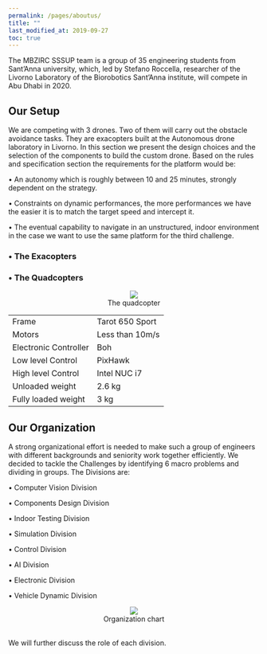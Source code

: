 ```yaml
---
permalink: /pages/aboutus/
title: ""
last_modified_at: 2019-09-27
toc: true
---
```


The MBZIRC SSSUP team is a group of 35 engineering students from Sant’Anna university, which, led by Stefano Roccella, researcher of the Livorno Laboratory of the Biorobotics Sant’Anna institute, will compete in Abu Dhabi in 2020.

## Our Setup
We are competing with 3 drones. Two of them will carry out the obstacle avoidance tasks. They are exacopters built at the Autonomous drone laboratory in Livorno. In this section we present the design choices and the selection of the components to build the custom drone. Based on the rules and specification section the requirements for the platform would be:

• An autonomy which is roughly between 10 and 25 minutes, strongly dependent on the strategy.

• Constraints on dynamic performances, the more performances we have the easier it is to match the target speed and intercept it.

• The eventual capability to navigate in an unstructured, indoor environment in the case we want to use the same platform for the third challenge.


### • The Exacopters

### • The Quadcopters

<div align="center">
<figure align="center">
	<img src="{{ '/images/oursetup/setup.png' | relative_url }}">
		<figcaption>
	 	The quadcopter 
		</figcaption>
</figure>
<table>
<tr><td> Frame </td><td> Tarot 650 Sport </td></tr>
<tr><td> Motors </td><td> Less than 10m/s </td></tr>
<tr><td> Electronic Controller </td><td> Boh </td></tr>
<tr><td> Low level Control </td><td> PixHawk  </td></tr>
<tr><td> High level Control </td><td> Intel NUC i7 </td></tr>
<tr><td> Unloaded weight </td><td> 2.6 kg </td></tr>
<tr><td> Fully loaded weight </td><td> 3 kg </td></tr>
</table>
</div>

## Our Organization
A  strong  organizational  effort  is  needed  to  make  such  a  group  of  engineers  with  different
backgrounds and seniority work together efficiently.  We decided to tackle the Challenges by
identifying 6 macro problems and dividing in groups.  The Divisions are:

• Computer Vision Division

• Components Design Division

• Indoor Testing Division

• Simulation Division

• Control Division

• AI Division

• Electronic Division

• Vehicle Dynamic Division

<figure align="center">
	<img src="{{ '/images/oursetup/organization.jpg' | relative_url }}">
	<figcaption> 
	Organization chart
	</figcaption>
</figure>
<br>
We will further discuss the role of each division.


